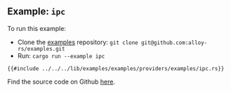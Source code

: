 ## Example: `ipc`

To run this example:

- Clone the [examples](https://github.com/alloy-rs/examples) repository: `git clone git@github.com:alloy-rs/examples.git`
- Run: `cargo run --example ipc`

```rust,ignore
{{#include ../../../lib/examples/examples/providers/examples/ipc.rs}}
```

Find the source code on Github [here](https://github.com/alloy-rs/examples/tree/main/examples/providers/examples/ipc.rs).

